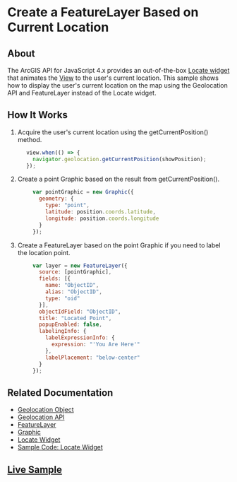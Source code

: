 # Create a FeatureLayer Based on Current Location

## About

The ArcGIS API for JavaScript 4.x provides an out-of-the-box [Locate widget](https://developers.arcgis.com/javascript/latest/api-reference/esri-widgets-Locate.html) that animates the [View](https://developers.arcgis.com/javascript/latest/api-reference/esri-views-View.html) to the user's current location. This sample shows how to display the user's current location on the map using the Geolocation API and FeatureLayer instead of the Locate widget.  

## How It Works

1. Acquire the user's current location using the getCurrentPosition() method.

```javascript
      view.when(() => {
        navigator.geolocation.getCurrentPosition(showPosition);
      });
```

2. Create a point Graphic based on the result from getCurrentPosition().

```javascript
        var pointGraphic = new Graphic({
          geometry: {
            type: "point",
            latitude: position.coords.latitude,
            longitude: position.coords.longitude
          }
        });
```

3. Create a FeatureLayer based on the point Graphic if you need to label the location point.

```javascript
        var layer = new FeatureLayer({
          source: [pointGraphic],
          fields: [{
            name: "ObjectID",
            alias: "ObjectID",
            type: "oid"
          }],
          objectIdField: "ObjectID",
          title: "Located Point",
          popupEnabled: false,
          labelingInfo: {
            labelExpressionInfo: {
              expression: "'You Are Here'"
            },
            labelPlacement: "below-center"
          }
        });
```

## Related Documentation


- [Geolocation Object](https://www.w3schools.com/JSREF/api_geolocation.asp)
- [Geolocation API](https://developer.mozilla.org/en-US/docs/Web/API/Geolocation_API)
- [FeatureLayer](https://developers.arcgis.com/javascript/latest/api-reference/esri-layers-FeatureLayer.html)
- [Graphic](https://developers.arcgis.com/javascript/latest/api-reference/esri-Graphic.html)
- [Locate Widget](https://developers.arcgis.com/javascript/latest/api-reference/esri-widgets-Locate.html)
- [Sample Code: Locate Widget](https://developers.arcgis.com/javascript/latest/sample-code/widgets-locate/index.html)


## [Live Sample](https://esri.github.io/developer-support/web-js/4.x/current-location-FeatureLayer/)
